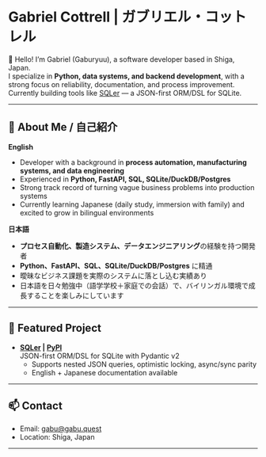 # Gabriel Cottrell | ガブリエル・コットレル

👋 Hello! I’m Gabriel (Gaburyuu), a software developer based in Shiga, Japan.  
I specialize in **Python, data systems, and backend development**, with a strong focus on reliability, documentation, and process improvement.  
Currently building tools like [SQLer](https://github.com/gabu-quest/sqler) — a JSON-first ORM/DSL for SQLite.

---

## 🌟 About Me / 自己紹介
**English**  
- Developer with a background in **process automation, manufacturing systems, and data engineering**  
- Experienced in **Python, FastAPI, SQL, SQLite/DuckDB/Postgres**  
- Strong track record of turning vague business problems into production systems  
- Currently learning Japanese (daily study, immersion with family) and excited to grow in bilingual environments  

**日本語**  
- **プロセス自動化、製造システム、データエンジニアリング**の経験を持つ開発者  
- **Python、FastAPI、SQL、SQLite/DuckDB/Postgres** に精通  
- 曖昧なビジネス課題を実際のシステムに落とし込む実績あり  
- 日本語を日々勉強中（語学学校＋家庭での会話）で、バイリンガル環境で成長することを楽しみにしています  

---

## 🔧 Featured Project
- **[SQLer](https://github.com/gabu-quest/sqler) | [PyPI](https://pypi.org/project/sqler/)**  
  JSON-first ORM/DSL for SQLite with Pydantic v2  
  - Supports nested JSON queries, optimistic locking, async/sync parity  
  - English + Japanese documentation available  

---

## 📫 Contact
- Email: gabu@gabu.quest 
- Location: Shiga, Japan  

---

